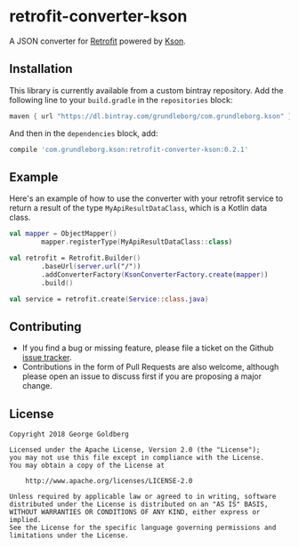 retrofit-converter-kson
=======================

A JSON converter for [Retrofit](https://github.com/square/retrofit) powered by
[Kson](https://github.com/grundleborg/kson).

Installation
------------

This library is currently available from a custom bintray repository.
Add the following line to your `build.gradle` in the `repositories` block:

```groovy
maven { url "https://dl.bintray.com/grundleborg/com.grundleborg.kson" }
```

And then in the `dependencies` block, add:

```groovy
compile 'com.grundleborg.kson:retrofit-converter-kson:0.2.1'
```

Example
-------

Here's an example of how to use the converter with your retrofit service to return
a result of the type `MyApiResultDataClass`, which is a Kotlin data class.

```kotlin
val mapper = ObjectMapper()
        mapper.registerType(MyApiResultDataClass::class)

val retrofit = Retrofit.Builder()
        .baseUrl(server.url("/"))
        .addConverterFactory(KsonConverterFactory.create(mapper))
        .build()

val service = retrofit.create(Service::class.java)
```

Contributing
------------

* If you find a bug or missing feature, please file a ticket on the Github [issue tracker](https://github.com/grundleborg/retrofit-converter-kson/issues).
* Contributions in the form of Pull Requests are also welcome, although please open an issue to discuss first if you are proposing a major change.

License
-------

```
Copyright 2018 George Goldberg

Licensed under the Apache License, Version 2.0 (the "License");
you may not use this file except in compliance with the License.
You may obtain a copy of the License at

    http://www.apache.org/licenses/LICENSE-2.0

Unless required by applicable law or agreed to in writing, software
distributed under the License is distributed on an "AS IS" BASIS,
WITHOUT WARRANTIES OR CONDITIONS OF ANY KIND, either express or implied.
See the License for the specific language governing permissions and
limitations under the License.
```


